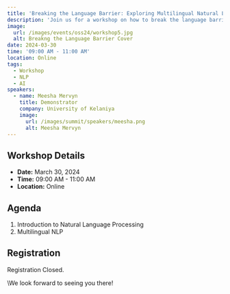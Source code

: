 ```yaml
---
title: 'Breaking the Language Barrier: Exploring Multilingual Natural Language Processing.'
description: 'Join us for a workshop on how to break the language barrier with Multilingual Natural Language Processing.'
image:
  url: /images/events/oss24/workshop5.jpg
  alt: Breakng the Language Barrier Cover
date: 2024-03-30
time: '09:00 AM - 11:00 AM'
location: Online
tags:
  - Workshop
  - NLP
  - AI
speakers:
  - name: Meesha Mervyn
    title: Demonstrator
    company: University of Kelaniya
    image:
      url: /images/summit/speakers/meesha.png
      alt: Meesha Mervyn
---
```


## Workshop Details

- **Date:** March 30, 2024
- **Time:** 09:00 AM - 11:00 AM
- **Location:** Online

## Agenda

1. Introduction to Natural Language Processing
2. Multilingual NLP


## Registration

Registration Closed.

\We look forward to seeing you there! 